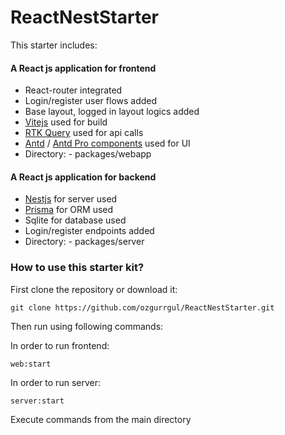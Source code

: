 # ReactNestStarter

This starter includes:

#### A React js application for frontend
- React-router integrated
- Login/register user flows added
- Base layout, logged in layout logics added
- [Vitejs](https://vitejs.dev/) used for build
- [RTK Query](https://redux-toolkit.js.org/rtk-query/overview) used for api calls
- [Antd](https://github.com/ant-design/ant-design) / [Antd Pro components](https://procomponents.ant.design/en-US/components/) used for UI
- Directory: - packages/webapp

#### A React js application for backend
- [Nestjs](https://nestjs.com/) for server used
- [Prisma](https://www.prisma.io/) for ORM used
- Sqlite for database used
- Login/register endpoints added
- Directory: - packages/server

### How to use this starter kit?

First clone the repository or download it:

```
git clone https://github.com/ozgurrgul/ReactNestStarter.git
```

Then run using following commands:

In order to run frontend:

```
web:start
```


In order to run server:

```
server:start
```

Execute commands from the main directory
